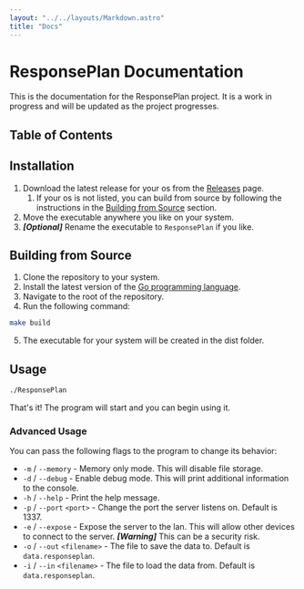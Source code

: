 ```yaml
---
layout: "../../layouts/Markdown.astro"
title: "Docs"
---
```


# ResponsePlan Documentation
This is the documentation for the ResponsePlan project. It is a work in progress and will be updated as the project progresses.

## Table of Contents

## Installation
1. Download the latest release for your os from the [Releases](https://github.com/Lutz-Pfannenschmidt/ResponsePlan/releases) page.
   1. If your os is not listed, you can build from source by following the instructions in the [Building from Source](#building-from-source) section.
2. Move the executable anywhere you like on your system.
3. ***[Optional]*** Rename the executable to `ResponsePlan` if you like.

## Building from Source
1. Clone the repository to your system.
2. Install the latest version of the [Go programming language](https://golang.org/).
3. Navigate to the root of the repository.
4. Run the following command:
```bash
make build
```
5. The executable for your system will be created in the dist folder.

## Usage
```bash
./ResponsePlan
```
That's it! The program will start and you can begin using it.

### Advanced Usage
You can pass the following flags to the program to change its behavior:
- `-m` / `--memory` - Memory only mode. This will disable file storage.
- `-d` / `--debug` - Enable debug mode. This will print additional information to the console.
- `-h` / `--help` - Print the help message.
- `-p` / `--port` `<port>` - Change the port the server listens on. Default is 1337.
- `-e` / `--expose` - Expose the server to the lan. This will allow other devices to connect to the server. ***[Warning]*** This can be a security risk.
- `-o` / `--out` `<filename>` - The file to save the data to. Default is `data.responseplan`.
- `-i` / `--in` `<filename>` - The file to load the data from. Default is `data.responseplan`.
